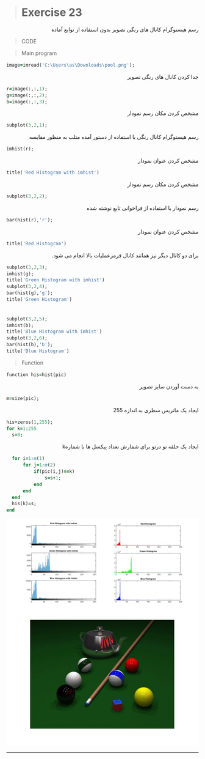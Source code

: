 
> # Exercise 23
  <div dir="rtl">
 رسم هیستوگرام کانال های رنگی تصویر بدون استفاده از توابع آماده
 </div>
 
>CODE

>Main program
```ruby 
image=imread('C:\Users\as\Downloads\pool.png');
```
  <div dir="rtl">
 جدا کردن کانال های رنگی تصویر
 </div>
 
 ```ruby 
r=image(:,:,1);
g=image(:,:,2);
b=image(:,:,3);
```
  <div dir="rtl">
 مشخص کردن مکان رسم نمودار
 </div>
 
 ```ruby
subplot(3,2,1);
 ```
  <div dir="rtl">
 رسم هیستوگرام کانال رنگی با استفاده از دستور آمده متلب به منظور مقایسه
 </div>
 
 ```ruby
imhist(r);
 ```
 <div dir="rtl">
 مشخص کردن عنوان نمودار
 </div>
 
 ```ruby
title('Red Histogram with imhist')
```
  <div dir="rtl">
 مشخص کردن مکان رسم نمودار
 </div>
 
 ```ruby
subplot(3,2,2);
```
  <div dir="rtl">
 رسم نمودار با استفاده از فراخوانی تابع نوشته شده
 </div>
 
 ```ruby
bar(hist(r),'r');
 ```
 <div dir="rtl">
 مشخص کردن عنوان نمودار
 </div>
 
 ```ruby
title('Red Histogram')
 ```
 <div dir="rtl">
  برای دو کانال دیگر نیز همانند کانال قرمزعملیات بالا انجام می شود.
 </div>
 
 ```ruby
subplot(3,2,3);
imhist(g);
title('Green Histogram with imhist')
subplot(3,2,4);
bar(hist(g),'g');
title('Green Histogram')


subplot(3,2,5);
imhist(b);
title('Blue Histogram with imhist')
subplot(3,2,6);
bar(hist(b),'b');
title('Blue Histogram')
```
>Function
  
 ```ruby
function his=hist(pic)
 ```
<div dir="rtl">
 به دست آوردن سایز تصویر
 </div>
 
  ```ruby
m=size(pic);
 ```
<div dir="rtl">
 ایجاد یک ماتریس سطری به اندازه 255
 </div>
 
  ```ruby
his=zeros(1,255);
for k=1:255
    s=0;
  ```
<div dir="rtl">
 ایجاد یک حلقه تو درتو برای شمارش تعداد پیکسل ها با شمارهk
 </div>
 
  ```ruby
    for i=1:m(1)
        for j=1:m(2)
            if(pic(i,j)==k)
                s=s+1;
            end    
        end
    end
    his(k)=s;
end 
```
![alt text](https://github.com/semnan-university-ai/image-processing-class/blob/main/excersiecs/afsaneh427726/23/sub.jpg)
![alt text](https://github.com/semnan-university-ai/image-processing-class/blob/main/excersiecs/afsaneh427726/22/1.jpg)
***

